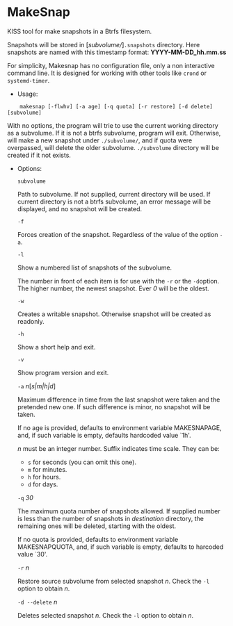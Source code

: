 MakeSnap
========

KISS tool for make snapshots in a Btrfs filesystem.


Snapshots will be stored in [_subvolume/_]`.snapshots` directory. Here snapshots are named with this timestamp format: **YYYY-MM-DD_hh.mm.ss**


For simplicity, Makesnap has no configuration file, only a non interactive command line. It is designed for working with other tools like `crond` or
`systemd-timer`.

- Usage:

~~~
	makesnap [-flwhv] [-a age] [-q quota] [-r restore] [-d delete]  [subvolume]
~~~


With no options, the program will trie to use the current working directory 
as a subvolume. If it is not a btrfs subvolume, program will exit. Otherwise,
will make a new snapshot under `./subvolume/`, and if quota were overpassed, will delete the older subvolume. `./subvolume` directory will be created
if it not exists.


- Options:

	`subvolume`

	Path to subvolume. If not supplied, current directory will be used.
	If current directory is not a btrfs subvolume, an error message will be
	displayed, and no snapshot will be created.
	
	`-f`
	
	Forces creation of the snapshot. Regardless of the value of the option `-a`.
	
	`-l`
	
	Show a numbered list of snapshots of the subvolume. 

	The number in front of each item is for use with the `-r` or the `-d`option.
	The higher number, the newest snapshot. Ever *0* will be the oldest.

	`-w`

	Creates a writable snapshot. Otherwise snapshot will be created as
	readonly.
	
	`-h`
	
	Show a short help and exit.
	
	`-v`
	
	Show program version and exit.

	`-a` *n*[*s|m|h|d*]

	Maximum difference in time from the last snapshot were taken and the
	pretended new one. If such difference is minor, no snapshot will be taken.

	If no age is provided, defaults to environment variable MAKESNAPAGE, and,
	if such variable is empty, defaults hardcoded value `1h'.
	
	*n* must be an integer number. Suffix indicates time scale. They can be:

	- `s` for seconds (you can omit this one).
	- `m` for minutes.
	- `h` for hours.
	- `d` for days.

	`-q` *30*

	The maximum quota number of snapshots allowed. If supplied number is less
	than the number of snapshots in *destination* directory, the remaining ones
	will be deleted, starting with the oldest.
	
	If no quota is provided, defaults to environment variable MAKESNAPQUOTA,
	and, if such variable is empty, defaults to harcoded value `30'.

	`-r` *n*

	Restore source subvolume from selected snapshot *n*. Check the `-l` option
	to obtain *n*.

	`-d --delete` *n*

	Deletes selected snapshot *n*. Check the `-l` option to obtain *n*.
